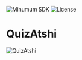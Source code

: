 ![Minumum SDK](https://img.shields.io/badge/Android%205.0(Lollipop)%20-dark-green.svg)
![License](https://img.shields.io/badge/License-GPL&ndash;3.0%20-purple.svg)

# QuizAtshi

![QuizAtshi](https://user-images.githubusercontent.com/58489322/153112394-8c040534-a394-4b48-be35-8ae45a5f59f1.png)
